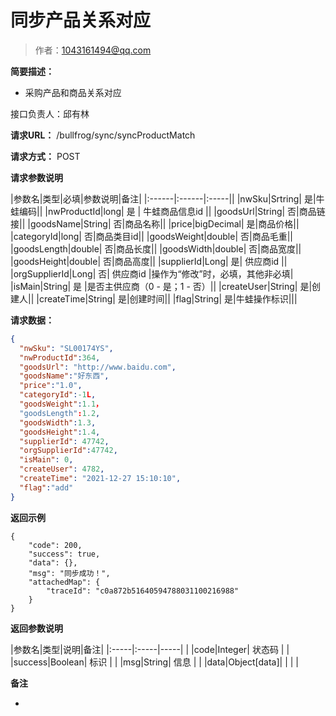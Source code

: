# 同步产品关系对应

> 作者：1043161494@qq.com

**简要描述：**

- 采购产品和商品关系对应

接口负责人：邱有林

**请求URL：**
/bullfrog/sync/syncProductMatch

**请求方式：**
POST

**请求参数说明**

|参数名|类型|必填|参数说明|备注|
|:------|:------|:-----||
|nwSku|Srtring| 是|牛蛙编码||
|nwProductId|long| 是 | 牛蛙商品信息id ||
|goodsUrl|String| 否|商品链接||
|goodsName|String| 否|商品名称||
|price|bigDecimal| 是|商品价格||
|categoryId|long| 否|商品类目id||
|goodsWeight|double| 否|商品毛重||
|goodsLength|double| 否|商品长度||
|goodsWidth|double| 否|商品宽度||
|goodsHeight|double| 否|商品高度||
|supplierId|Long| 是| 供应商id ||
|orgSupplierId|Long| 否| 供应商id |操作为“修改”时，必填，其他非必填|
|isMain|String| 是 |是否主供应商（0 - 是；1 - 否）||
|createUser|String| 是|创建人||
|createTime|String| 是|创建时间||
|flag|String| 是|牛蛙操作标识|||

**请求数据：**

```json
{
  "nwSku": "SL00174YS",
  "nwProductId":364,
  "goodsUrl": "http://www.baidu.com",
  "goodsName":"好东西",
  "price":"1.0",
  "categoryId":-1L,
  "goodsWeight":1.1，
  "goodsLength":1.2,
  "goodsWidth":1.3,
  "goodsHeight":1.4,
  "supplierId": 47742,
  "orgSupplierId":47742,
  "isMain": 0,
  "createUser": 4782,
  "createTime": "2021-12-27 15:10:10",
  "flag":"add"
}
```
**返回示例**

```
{
    "code": 200,
    "success": true,
    "data": {},
    "msg": "同步成功！",
    "attachedMap": {
        "traceId": "c0a872b51640594788031100216988"
    }
}
```

**返回参数说明**

|参数名|类型|说明|备注|
|:-----|:-----|-----| |
|code|Integer| 状态码 |  |
|success|Boolean| 标识 |  |
|msg|String| 信息 |  |
|data|Object[data]| | | |

 **备注**

-
